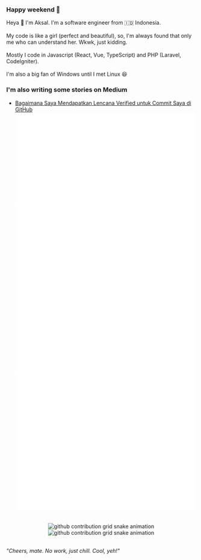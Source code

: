 ### Happy weekend 🥰<br>
Heya 👋 I'm Aksal. I'm a software engineer from 🇮🇩 Indonesia.<br>
<br>
My code is like a girl (perfect and beautiful), so, I'm always found that only me who can understand her. Wkwk, just kidding.<br>
<br>
Mostly I code in Javascript (React, Vue, TypeScript) and PHP (Laravel, CodeIgniter).<br>
<br>
I'm also a big fan of Windows until I met Linux 😆<br>
### I'm also writing some stories on Medium<br>
- <a href="https://aksalsf.medium.com/bagaimana-saya-mendapatkan-lencana-verified-untuk-commit-saya-di-github-4093994452e9?source=rss-bd0cf8323376------2">Bagaimana Saya Mendapatkan Lencana Verified untuk Commit Saya di GitHub</a><br>
<img src="/skills-metrics.svg" alt="Skills Metrics"><br>
<img src="/habits-metrics.svg" alt="Habits Metrics"><br>
<img src="/social-metrics.svg" alt="Social Metrics"><br>
<img src="/achievement-metrics.svg" alt="Achievement Metrics"><br>
<p align="center"><br>
<img src="https://raw.githubusercontent.com/aksalsf/aksalsf/output/github-contribution-grid-snake-dark.svg#gh-dark-mode-only" alt="github contribution grid snake animation"><img src="https://raw.githubusercontent.com/aksalsf/aksalsf/output/github-contribution-grid-snake.svg#gh-light-mode-only" alt="github contribution grid snake animation"><br>
</p><br>
<em>&quot;Cheers, mate. No work, just chill. Cool, yeh!&quot;</em><br>
